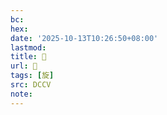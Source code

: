 ```yaml
---
bc:
hex:
date: '2025-10-13T10:26:50+08:00'
lastmod:
title: 􀍡
url: 􀍡
tags: [旋]
src: DCCV
note:
---
```

